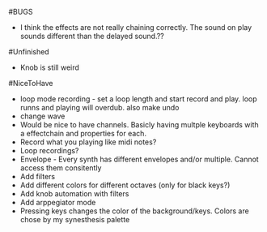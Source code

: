 #BUGS

- I think the effects are not really chaining correctly. The sound on play sounds different than the delayed sound.??


#Unfinished

- Knob is still weird


#NiceToHave

- loop mode recording - set a loop length and start record and play. loop runns and playing will overdub. also make undo 
- change wave
- Would be nice to have channels. Basicly having multple keyboards with a effectchain and properties for each.
- Record what you playing like midi notes?
- Loop recordings?
- Envelope - Every synth has different envelopes and/or multiple. Cannot access them consitently
- Add filters
- Add different colors for different octaves (only for black keys?)
- Add knob automation with filters
- Add arppegiator mode
- Pressing keys changes the color of the background/keys. Colors are chose by my synesthesis palette
